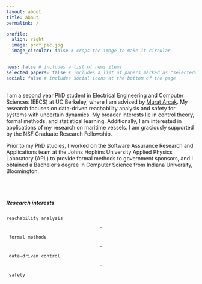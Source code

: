 ```yaml
---
layout: about
title: about
permalink: /

profile:
  align: right
  image: prof_pic.jpg
  image_circular: false # crops the image to make it circular


news: false # includes a list of news items
selected_papers: false # includes a list of papers marked as "selected={true}"
social: false # includes social icons at the bottom of the page
---
```


I am a second year PhD student in Electrical Engineering and Computer Sciences (EECS) at UC Berkeley, where I am advised by [Murat Arcak](https://people.eecs.berkeley.edu/~arcak/). My research focuses on data-driven reachability analysis and safety for systems with uncertain dynamics. My broader interests lie in control theory, formal methods, and statistical learning. Additionally, I am interested in applications of my research on maritime vessels. I am graciously supported by the NSF Graduate Research Fellowship.

Prior to my PhD studies, I worked on the Software Assurance Research and Applications team at the Johns Hopkins University Applied Physics Laboratory (APL) to provide formal methods to government sponsors, and I obtained a Bachelor’s degree in Computer Science from Indiana University, Bloomington. 


<div align="left">
  <a href="mailto:{{ site.email | encode_email }}" title="Email"><i class="fas fa-envelope" style="font-size:180%;"></i></a>&emsp;
  <a href="https://scholar.google.com/citations?user={{ site.scholar_userid }}" title="Google Scholar"><i class="ai ai-google-scholar" style="font-size:180%;"></i></a>&emsp;
  <a href="https://www.linkedin.com/in/{{ site.linkedin_username }}" title="LinkedIn"><i class="fab fa-linkedin" style="font-size:160%;"></i></a>
</div><br />

##### Research interests

`reachability analysis`&ensp;$$\cdot$$&ensp;`formal methods`&ensp;$$\cdot$$&ensp;`data-driven control`&ensp;$$\cdot$$&ensp;`safety`
